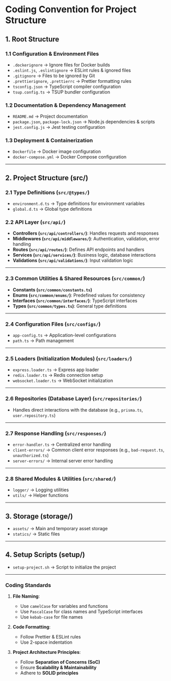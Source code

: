 
# **Coding Convention for Project Structure**

## **1. Root Structure**
### **1.1 Configuration & Environment Files**
- `.dockerignore` → Ignore files for Docker builds
- `.eslint.js`, `.eslintignore` → ESLint rules & ignored files
- `.gitignore` → Files to be ignored by Git
- `.prettierignore`, `.prettierrc` → Prettier formatting rules
- `tsconfig.json` → TypeScript compiler configuration
- `tsup.config.ts` → TSUP bundler configuration

### **1.2 Documentation & Dependency Management**
- `README.md` → Project documentation
- `package.json`, `package-lock.json` → Node.js dependencies & scripts
- `jest.config.js` → Jest testing configuration

### **1.3 Deployment & Containerization**
- `Dockerfile` → Docker image configuration
- `docker-compose.yml` → Docker Compose configuration

---

## **2. Project Structure (src/)**
### **2.1 Type Definitions** (`src/@types/`)
- `environment.d.ts` → Type definitions for environment variables
- `global.d.ts` → Global type definitions

### **2.2 API Layer** (`src/api/`)
- **Controllers (`src/api/controllers/`)**: Handles requests and responses
- **Middlewares (`src/api/middlewares/`)**: Authentication, validation, error handling
- **Routes (`src/api/routes/`)**: Defines API endpoints and handlers
- **Services (`src/api/services/`)**: Business logic, database interactions
- **Validations (`src/api/validations/`)**: Input validation logic

---

### **2.3 Common Utilities & Shared Resources** (`src/common/`)
- **Constants (`src/common/constants.ts`)**
- **Enums (`src/common/enums/`)**: Predefined values for consistency
- **Interfaces (`src/common/interfaces/`)**: TypeScript interfaces
- **Types (`src/common/types.ts`)**: General type definitions

---

### **2.4 Configuration Files** (`src/configs/`)
- `app-config.ts` → Application-level configurations
- `path.ts` → Path management

---

### **2.5 Loaders (Initialization Modules)** (`src/loaders/`)
- `express.loader.ts` → Express app loader
- `redis.loader.ts` → Redis connection setup
- `websocket.loader.ts` → WebSocket initialization

---

### **2.6 Repositories (Database Layer)** (`src/repositories/`)
- Handles direct interactions with the database (e.g., `prisma.ts`, `user.repository.ts`)

---

### **2.7 Response Handling** (`src/responses/`)
- `error-handler.ts` → Centralized error handling
- `client-errors/` → Common client error responses (e.g., `bad-request.ts`, `unauthorized.ts`)
- `server-errors/` → Internal server error handling

---

### **2.8 Shared Modules & Utilities** (`src/shared/`)
- `logger/` → Logging utilities
- `utils/` → Helper functions

---

## **3. Storage (storage/)**
- `assets/` → Main and temporary asset storage
- `statics/` → Static files

---

## **4. Setup Scripts (setup/)**
- `setup-project.sh` → Script to initialize the project

---

### **Coding Standards**
1. **File Naming**:
    - Use `camelCase` for variables and functions
    - Use `PascalCase` for class names and TypeScript interfaces
    - Use `kebab-case` for file names

2. **Code Formatting**:
    - Follow Prettier & ESLint rules
    - Use 2-space indentation

3. **Project Architecture Principles**:
    - Follow **Separation of Concerns (SoC)**
    - Ensure **Scalability & Maintainability**
    - Adhere to **SOLID principles**

